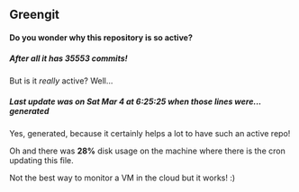 ## Greengit

#### Do you wonder why this repository is so active?

##### After all it has 35553 commits!

But is it *really* active? Well...

##### Last update was on Sat Mar 4 at 6:25:25 when those lines were... generated

Yes, generated, because it certainly helps a lot to have such an active repo!

Oh and there was **28%** disk usage on the machine
where there is the cron updating this file.

Not the best way to monitor a VM in the cloud but it works! :)
